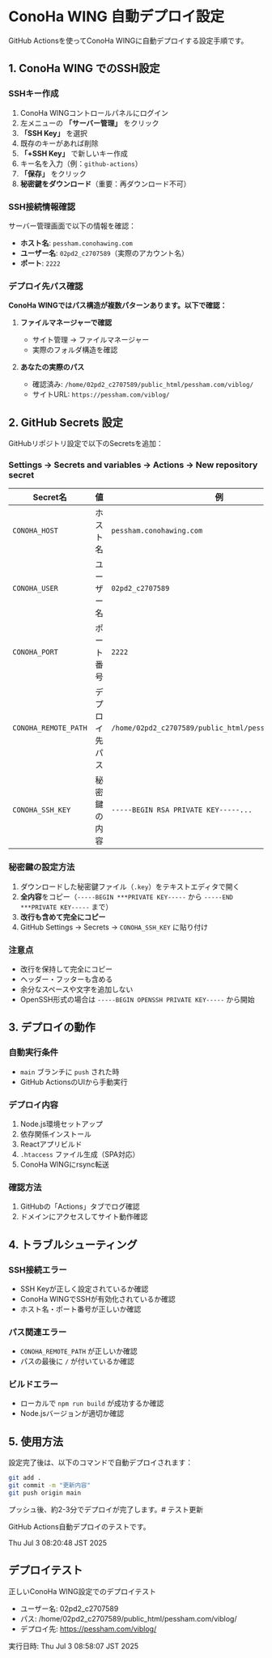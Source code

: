 # ConoHa WING 自動デプロイ設定

GitHub Actionsを使ってConoHa WINGに自動デプロイする設定手順です。

## 1. ConoHa WING でのSSH設定

### SSHキー作成
1. ConoHa WINGコントロールパネルにログイン
2. 左メニューの **「サーバー管理」** をクリック
3. **「SSH Key」** を選択
4. 既存のキーがあれば削除
5. **「+SSH Key」** で新しいキー作成
6. キー名を入力（例：`github-actions`）
7. **「保存」** をクリック
8. **秘密鍵をダウンロード**（重要：再ダウンロード不可）

### SSH接続情報確認
サーバー管理画面で以下の情報を確認：
- **ホスト名**: `pessham.conohawing.com`
- **ユーザー名**: `02pd2_c2707589`（実際のアカウント名）
- **ポート**: `2222`

### デプロイ先パス確認
**ConoHa WINGではパス構造が複数パターンあります。以下で確認：**

1. **ファイルマネージャーで確認**
   - サイト管理 → ファイルマネージャー
   - 実際のフォルダ構造を確認

2. **あなたの実際のパス**
   - 確認済み: `/home/02pd2_c2707589/public_html/pessham.com/viblog/`
   - サイトURL: `https://pessham.com/viblog/`

## 2. GitHub Secrets 設定

GitHubリポジトリ設定で以下のSecretsを追加：

### Settings → Secrets and variables → Actions → New repository secret

| Secret名 | 値 | 例 |
|----------|----|----|
| `CONOHA_HOST` | ホスト名 | `pessham.conohawing.com` |
| `CONOHA_USER` | ユーザー名 | `02pd2_c2707589` |
| `CONOHA_PORT` | ポート番号 | `2222` |
| `CONOHA_REMOTE_PATH` | デプロイ先パス | `/home/02pd2_c2707589/public_html/pessham.com/viblog/` |
| `CONOHA_SSH_KEY` | 秘密鍵の内容 | `-----BEGIN RSA PRIVATE KEY-----...` |

### 秘密鍵の設定方法
1. ダウンロードした秘密鍵ファイル（`.key`）をテキストエディタで開く
2. **全内容**をコピー（`-----BEGIN ***PRIVATE KEY-----` から `-----END ***PRIVATE KEY-----` まで）
3. **改行も含めて完全にコピー**
4. GitHub Settings → Secrets → `CONOHA_SSH_KEY` に貼り付け

### 注意点
- 改行を保持して完全にコピー
- ヘッダー・フッターも含める
- 余分なスペースや文字を追加しない
- OpenSSH形式の場合は `-----BEGIN OPENSSH PRIVATE KEY-----` から開始

## 3. デプロイの動作

### 自動実行条件
- `main` ブランチに `push` された時
- GitHub ActionsのUIから手動実行

### デプロイ内容
1. Node.js環境セットアップ
2. 依存関係インストール
3. Reactアプリビルド
4. `.htaccess` ファイル生成（SPA対応）
5. ConoHa WINGにrsync転送

### 確認方法
1. GitHubの「Actions」タブでログ確認
2. ドメインにアクセスしてサイト動作確認

## 4. トラブルシューティング

### SSH接続エラー
- SSH Keyが正しく設定されているか確認
- ConoHa WINGでSSHが有効化されているか確認
- ホスト名・ポート番号が正しいか確認

### パス関連エラー
- `CONOHA_REMOTE_PATH` が正しいか確認
- パスの最後に `/` が付いているか確認

### ビルドエラー
- ローカルで `npm run build` が成功するか確認
- Node.jsバージョンが適切か確認

## 5. 使用方法

設定完了後は、以下のコマンドで自動デプロイされます：

```bash
git add .
git commit -m "更新内容"
git push origin main
```

プッシュ後、約2-3分でデプロイが完了します。# テスト更新

GitHub Actions自動デプロイのテストです。

Thu Jul  3 08:20:48 JST 2025

## デプロイテスト
正しいConoHa WING設定でのデプロイテスト

- ユーザー名: 02pd2_c2707589
- パス: /home/02pd2_c2707589/public_html/pessham.com/viblog/
- デプロイ先: https://pessham.com/viblog/

実行日時: Thu Jul  3 08:58:07 JST 2025

